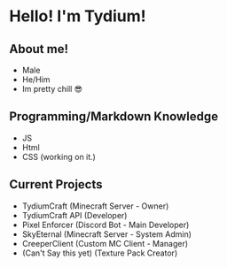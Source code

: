 # Hello! I'm Tydium!

## About me!
- Male
- He/Him
- Im pretty chill 😎

## Programming/Markdown Knowledge
- JS
- Html
- CSS (working on it.)

## Current Projects
- TydiumCraft (Minecraft Server - Owner)
- TydiumCraft API (Developer)
- Pixel Enforcer (Discord Bot - Main Developer)
- SkyEternal (Minecraft Server - System Admin)
- CreeperClient (Custom MC Client - Manager)
- (Can't Say this yet) (Texture Pack Creator)
